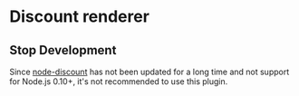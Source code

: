 # Discount renderer

## Stop Development

Since [node-discount](https://github.com/visionmedia/node-discount) has not been updated for a long time and not support for Node.js 0.10+, it's not recommended to use this plugin.
